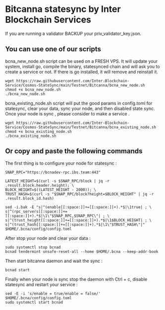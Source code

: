 # Bitcanna statesync by Inter Blockchain Services

If you are running a validator BACKUP your priv_validator_key.json.

## You can use one of our scripts

bcna_new_node.sh script can be used on a FRESH VPS. It will update your system, install go, compile the binary, statesynced chain and will ask you to create a service or not. If there is go installed, it will remove and reinstall it.

```
wget https://raw.githubusercontent.com/Inter-Blockchain-Service/Cosmos-StateSync/main/Testnet/Bitcanna/bcna_new_node.sh
chmod +x bcna_new_node.sh
./bcna_new_node.sh
```

bcna_existing_node.sh script will put the good params in config.toml for statesync, clear your data, sync your node, and then disabled state sync. Once your node is sync , please consider to make a service .

```
wget https://raw.githubusercontent.com/Inter-Blockchain-Service/Cosmos-StateSync/main/Testnet/Bitcanna/bcna_existing_node.sh
chmod +x bcna_existing_node.sh
./bcna_existing_node.sh
```

## Or copy and paste the following commands

The first thing is to configure your node for statesync :

```
SNAP_RPC="https://bcnadev-rpc.ibs.team:443"

LATEST_HEIGHT=$(curl -s $SNAP_RPC/block | jq -r .result.block.header.height); \
BLOCK_HEIGHT=$((LATEST_HEIGHT - 2000)); \
TRUST_HASH=$(curl -s "$SNAP_RPC/block?height=$BLOCK_HEIGHT" | jq -r .result.block_id.hash)

sed -i.bak -E "s|^(enable[[:space:]]+=[[:space:]]+).*$|\1true| ; \
s|^(rpc_servers[[:space:]]+=[[:space:]]+).*$|\1\"$SNAP_RPC,$SNAP_RPC\"| ; \
s|^(trust_height[[:space:]]+=[[:space:]]+).*$|\1$BLOCK_HEIGHT| ; \
s|^(trust_hash[[:space:]]+=[[:space:]]+).*$|\1\"$TRUST_HASH\"|" $HOME/.bcna/config/config.toml
```

After stop your node and clear your data :

```
sudo systemctl stop bcnad
bcnad tendermint unsafe-reset-all --home $HOME/.bcna --keep-addr-book
```

Then start bitcanna daemon and wait the sync :

```
bcnad start
```

Finally when your node is sync stop the daemon with Ctrl + c, disable statesync and restart your service :

```
sed -E -i 's/enable = true/enable = false/' $HOME/.bcna/config/config.toml
sudo systemctl start bcnad
```
